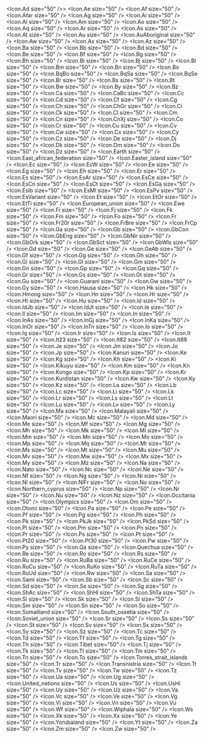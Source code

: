 <Icon.Ad size="50" />>
<Icon.Ae size="50" />
<Icon.Af size="50" />
<Icon.Afar size="50" />
<Icon.Ag size="50" />
<Icon.Ai size="50" />
<Icon.Al size="50" />
<Icon.Am size="50" />
<Icon.Ao size="50" />
<Icon.Aq size="50" />
<Icon.Ar size="50" />
<Icon.As size="50" />
<Icon.At size="50" />
<Icon.Au size="50" />
<Icon.AuAboriginal size="50" />
<Icon.Aw size="50" />
<Icon.Ax size="50" />
<Icon.Az size="50" />
<Icon.Ba size="50" />
<Icon.Bb size="50" />
<Icon.Bd size="50" />
<Icon.Be size="50" />
<Icon.Bf size="50" />
<Icon.Bg size="50" />
<Icon.Bh size="50" />
<Icon.Bi size="50" />
<Icon.Bj size="50" />
<Icon.Bl size="50" />
<Icon.Bm size="50" />
<Icon.Bn size="50" />
<Icon.Bo size="50" />
<Icon.BqBo size="50" />
<Icon.BqSa size="50" />
<Icon.BqSe size="50" />
<Icon.Br size="50" />
<Icon.Bs size="50" />
<Icon.Bt size="50" />
<Icon.Bw size="50" />
<Icon.By size="50" />
<Icon.Bz size="50" />
<Icon.Ca size="50" />
<Icon.CaBc size="50" />
<Icon.Cc size="50" />
<Icon.Cd size="50" />
<Icon.Cf size="50" />
<Icon.Cg size="50" />
<Icon.Ch size="50" />
<Icon.ChGr size="50" />
<Icon.Ci size="50" />
<Icon.Ck size="50" />
<Icon.Cl size="50" />
<Icon.Cm size="50" />
<Icon.Cn size="50" />
<Icon.CnXj size="50" />
<Icon.Co size="50" />
<Icon.Cr size="50" />
<Icon.Cu size="50" />
<Icon.Cv size="50" />
<Icon.Cw size="50" />
<Icon.Cx size="50" />
<Icon.Cy size="50" />
<Icon.Cz size="50" />
<Icon.De size="50" />
<Icon.Dj size="50" />
<Icon.Dk size="50" />
<Icon.Dm size="50" />
<Icon.Do size="50" />
<Icon.Dz size="50" />
<Icon.Earth size="50" />
<Icon.East_african_federation size="50" />
<Icon.Easter_island size="50" />
<Icon.Ec size="50" />
<Icon.EcW size="50" />
<Icon.Ee size="50" />
<Icon.Eg size="50" />
<Icon.Eh size="50" />
<Icon.Er size="50" />
<Icon.Es size="50" />
<Icon.EsAr size="50" />
<Icon.EsCe size="50" />
<Icon.EsCn size="50" />
<Icon.EsCt size="50" />
<Icon.EsGa size="50" />
<Icon.EsIb size="50" />
<Icon.EsMl size="50" />
<Icon.EsPv size="50" />
<Icon.EsVariant size="50" />
<Icon.Et size="50" />
<Icon.EtOr size="50" />
<Icon.EtTi size="50" />
<Icon.European_union size="50" />
<Icon.Ewe size="50" />
<Icon.Fi size="50" />
<Icon.Fj size="50" />
<Icon.Fk size="50" />
<Icon.Fm size="50" />
<Icon.Fo size="50" />
<Icon.Fr size="50" />
<Icon.Fr20r size="50" />
<Icon.FrBre size="50" />
<Icon.FrCp size="50" />
<Icon.Ga size="50" />
<Icon.Gb size="50" />
<Icon.GbCon size="50" />
<Icon.GbEng size="50" />
<Icon.GbNir size="50" />
<Icon.GbOrk size="50" />
<Icon.GbSct size="50" />
<Icon.GbWls size="50" />
<Icon.Gd size="50" />
<Icon.Ge size="50" />
<Icon.GeAb size="50" />
<Icon.Gf size="50" />
<Icon.Gg size="50" />
<Icon.Gh size="50" />
<Icon.Gi size="50" />
<Icon.Gl size="50" />
<Icon.Gm size="50" />
<Icon.Gn size="50" />
<Icon.Gp size="50" />
<Icon.Gq size="50" />
<Icon.Gr size="50" />
<Icon.Gs size="50" />
<Icon.Gt size="50" />
<Icon.Gu size="50" />
<Icon.Guarani size="50" />
<Icon.Gw size="50" />
<Icon.Gy size="50" />
<Icon.Hausa size="50" />
<Icon.Hk size="50" />
<Icon.Hmong size="50" />
<Icon.Hn size="50" />
<Icon.Hr size="50" />
<Icon.Ht size="50" />
<Icon.Hu size="50" />
<Icon.Id size="50" />
<Icon.IdJb size="50" />
<Icon.IdJt size="50" />
<Icon.Ie size="50" />
<Icon.Il size="50" />
<Icon.Im size="50" />
<Icon.In size="50" />
<Icon.InAs size="50" />
<Icon.InGj size="50" />
<Icon.InKa size="50" />
<Icon.InOr size="50" />
<Icon.InTn size="50" />
<Icon.Io size="50" />
<Icon.Iq size="50" />
<Icon.Ir size="50" />
<Icon.Is size="50" />
<Icon.It size="50" />
<Icon.It23 size="50" />
<Icon.It82 size="50" />
<Icon.It88 size="50" />
<Icon.Je size="50" />
<Icon.Jm size="50" />
<Icon.Jo size="50" />
<Icon.Jp size="50" />
<Icon.Kanuri size="50" />
<Icon.Ke size="50" />
<Icon.Kg size="50" />
<Icon.Kh size="50" />
<Icon.Ki size="50" />
<Icon.Kikuyu size="50" />
<Icon.Km size="50" />
<Icon.Kn size="50" />
<Icon.Kongo size="50" />
<Icon.Kp size="50" />
<Icon.Kr size="50" />
<Icon.Kurdistan size="50" />
<Icon.Kw size="50" />
<Icon.Ky size="50" />
<Icon.Kz size="50" />
<Icon.La size="50" />
<Icon.Lb size="50" />
<Icon.Lc size="50" />
<Icon.Li size="50" />
<Icon.Lk size="50" />
<Icon.Lr size="50" />
<Icon.Ls size="50" />
<Icon.Lt size="50" />
<Icon.Lu size="50" />
<Icon.Lv size="50" />
<Icon.Ly size="50" />
<Icon.Ma size="50" />
<Icon.Malayali size="50" />
<Icon.Maori size="50" />
<Icon.Mc size="50" />
<Icon.Md size="50" />
<Icon.Me size="50" />
<Icon.Mf size="50" />
<Icon.Mg size="50" />
<Icon.Mh size="50" />
<Icon.Mk size="50" />
<Icon.Ml size="50" />
<Icon.Mm size="50" />
<Icon.Mn size="50" />
<Icon.Mo size="50" />
<Icon.Mp size="50" />
<Icon.Mq size="50" />
<Icon.Mr size="50" />
<Icon.Ms size="50" />
<Icon.Mt size="50" />
<Icon.Mu size="50" />
<Icon.Mv size="50" />
<Icon.Mw size="50" />
<Icon.Mx size="50" />
<Icon.My size="50" />
<Icon.Mz size="50" />
<Icon.Na size="50" />
<Icon.Nato size="50" />
<Icon.Nc size="50" />
<Icon.Ne size="50" />
<Icon.Nf size="50" />
<Icon.Ng size="50" />
<Icon.Ni size="50" />
<Icon.Nl size="50" />
<Icon.NlFr size="50" />
<Icon.No size="50" />
<Icon.Northern_cyprus size="50" />
<Icon.Np size="50" />
<Icon.Nr size="50" />
<Icon.Nu size="50" />
<Icon.Nz size="50" />
<Icon.Occitania size="50" />
<Icon.Olympics size="50" />
<Icon.Om size="50" />
<Icon.Otomi size="50" />
<Icon.Pa size="50" />
<Icon.Pe size="50" />
<Icon.Pf size="50" />
<Icon.Pg size="50" />
<Icon.Ph size="50" />
<Icon.Pk size="50" />
<Icon.PkJk size="50" />
<Icon.PkSd size="50" />
<Icon.Pl size="50" />
<Icon.Pm size="50" />
<Icon.Pn size="50" />
<Icon.Pr size="50" />
<Icon.Ps size="50" />
<Icon.Pt size="50" />
<Icon.Pt20 size="50" />
<Icon.Pt30 size="50" />
<Icon.Pw size="50" />
<Icon.Py size="50" />
<Icon.Qa size="50" />
<Icon.Quechua size="50" />
<Icon.Re size="50" />
<Icon.Ro size="50" />
<Icon.Rs size="50" />
<Icon.Ru size="50" />
<Icon.RuBa size="50" />
<Icon.RuCe size="50" />
<Icon.RuCu size="50" />
<Icon.RuKo size="50" />
<Icon.RuTa size="50" />
<Icon.RuUd size="50" />
<Icon.Rw size="50" />
<Icon.Sa size="50" />
<Icon.Sami size="50" />
<Icon.Sb size="50" />
<Icon.Sc size="50" />
<Icon.Sd size="50" />
<Icon.Se size="50" />
<Icon.Sg size="50" />
<Icon.ShAc size="50" />
<Icon.ShHl size="50" />
<Icon.ShTa size="50" />
<Icon.Si size="50" />
<Icon.Sk size="50" />
<Icon.Sl size="50" />
<Icon.Sm size="50" />
<Icon.Sn size="50" />
<Icon.So size="50" />
<Icon.Somaliland size="50" />
<Icon.South_ossetia size="50" />
<Icon.Soviet_union size="50" />
<Icon.Sr size="50" />
<Icon.Ss size="50" />
<Icon.St size="50" />
<Icon.Sv size="50" />
<Icon.Sx size="50" />
<Icon.Sy size="50" />
<Icon.Sz size="50" />
<Icon.Tc size="50" />
<Icon.Td size="50" />
<Icon.Tf size="50" />
<Icon.Tg size="50" />
<Icon.Th size="50" />
<Icon.Tibet size="50" />
<Icon.Tj size="50" />
<Icon.Tk size="50" />
<Icon.Tl size="50" />
<Icon.Tm size="50" />
<Icon.Tn size="50" />
<Icon.To size="50" />
<Icon.Torres_strait_islands size="50" />
<Icon.Tr size="50" />
<Icon.Transnistria size="50" />
<Icon.Tt size="50" />
<Icon.Tv size="50" />
<Icon.Tw size="50" />
<Icon.Tz size="50" />
<Icon.Ua size="50" />
<Icon.Ug size="50" />
<Icon.United_nations size="50" />
<Icon.Us size="50" />
<Icon.UsHi size="50" />
<Icon.Uy size="50" />
<Icon.Uz size="50" />
<Icon.Va size="50" />
<Icon.Vc size="50" />
<Icon.Ve size="50" />
<Icon.Vg size="50" />
<Icon.Vi size="50" />
<Icon.Vn size="50" />
<Icon.Vu size="50" />
<Icon.Wf size="50" />
<Icon.Wiphala size="50" />
<Icon.Ws size="50" />
<Icon.Xk size="50" />
<Icon.Xx size="50" />
<Icon.Ye size="50" />
<Icon.Yorubaland size="50" />
<Icon.Yt size="50" />
<Icon.Za size="50" />
<Icon.Zm size="50" />
<Icon.Zw size="50" />
